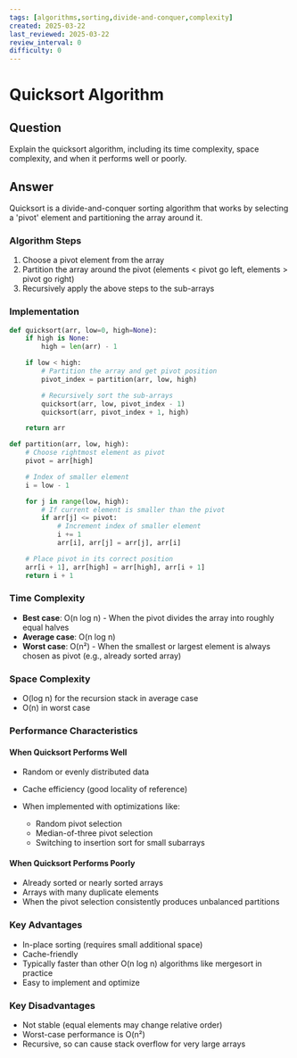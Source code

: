 ```yaml
---
tags: [algorithms,sorting,divide-and-conquer,complexity]
created: 2025-03-22
last_reviewed: 2025-03-22
review_interval: 0
difficulty: 0
---
```


# Quicksort Algorithm

## Question

Explain the quicksort algorithm, including its time complexity, space complexity, and when it performs well or poorly.

## Answer

Quicksort is a divide-and-conquer sorting algorithm that works by selecting a 'pivot' element and partitioning the array around it.

### Algorithm Steps

1. Choose a pivot element from the array
2. Partition the array around the pivot (elements < pivot go left, elements > pivot go right)
3. Recursively apply the above steps to the sub-arrays

### Implementation

```python
def quicksort(arr, low=0, high=None):
    if high is None:
        high = len(arr) - 1

    if low < high:
        # Partition the array and get pivot position
        pivot_index = partition(arr, low, high)

        # Recursively sort the sub-arrays
        quicksort(arr, low, pivot_index - 1)
        quicksort(arr, pivot_index + 1, high)

    return arr

def partition(arr, low, high):
    # Choose rightmost element as pivot
    pivot = arr[high]

    # Index of smaller element
    i = low - 1

    for j in range(low, high):
        # If current element is smaller than the pivot
        if arr[j] <= pivot:
            # Increment index of smaller element
            i += 1
            arr[i], arr[j] = arr[j], arr[i]

    # Place pivot in its correct position
    arr[i + 1], arr[high] = arr[high], arr[i + 1]
    return i + 1
```

### Time Complexity

- **Best case**: O(n log n) - When the pivot divides the array into roughly equal halves
- **Average case**: O(n log n)
- **Worst case**: O(n²) - When the smallest or largest element is always chosen as pivot (e.g., already sorted array)

### Space Complexity

- O(log n) for the recursion stack in average case
- O(n) in worst case

### Performance Characteristics

#### When Quicksort Performs Well

- Random or evenly distributed data
- Cache efficiency (good locality of reference)
- When implemented with optimizations like:

  - Random pivot selection
  - Median-of-three pivot selection
  - Switching to insertion sort for small subarrays

#### When Quicksort Performs Poorly

- Already sorted or nearly sorted arrays
- Arrays with many duplicate elements
- When the pivot selection consistently produces unbalanced partitions

### Key Advantages

- In-place sorting (requires small additional space)
- Cache-friendly
- Typically faster than other O(n log n) algorithms like mergesort in practice
- Easy to implement and optimize

### Key Disadvantages

- Not stable (equal elements may change relative order)
- Worst-case performance is O(n²)
- Recursive, so can cause stack overflow for very large arrays
